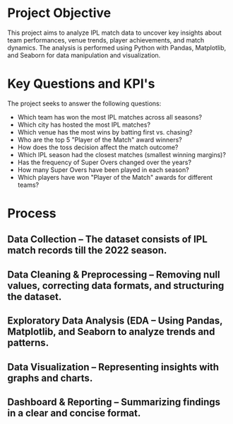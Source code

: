 # Project Objective
This project aims to analyze IPL match data to uncover key insights about team performances, venue trends, player achievements, and match dynamics. The analysis is performed using Python with Pandas, Matplotlib, and Seaborn for data manipulation and visualization.

# Key Questions and KPI's

The project seeks to answer the following questions:
- Which team has won the most IPL matches across all seasons?
-	Which city has hosted the most IPL matches?
-	Which venue has the most wins by batting first vs. chasing?
-	Who are the top 5 "Player of the Match" award winners?
-	How does the toss decision affect the match outcome?
-	Which IPL season had the closest matches (smallest winning margins)?
-	Has the frequency of Super Overs changed over the years?
-	How many Super Overs have been played in each season?
-	Which players have won "Player of the Match" awards for different teams?

# Process

## Data Collection – The dataset consists of IPL match records till the 2022 season.
## Data Cleaning & Preprocessing – Removing null values, correcting data formats, and structuring the dataset.
## Exploratory Data Analysis (EDA – Using Pandas, Matplotlib, and Seaborn to analyze trends and patterns.
## Data Visualization – Representing insights with graphs and charts.
## Dashboard & Reporting – Summarizing findings in a clear and concise format.
